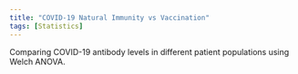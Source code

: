 ```yaml
---
title: "COVID-19 Natural Immunity vs Vaccination"
tags: [Statistics]
---
```


Comparing COVID-19 antibody levels in different patient populations using Welch ANOVA.